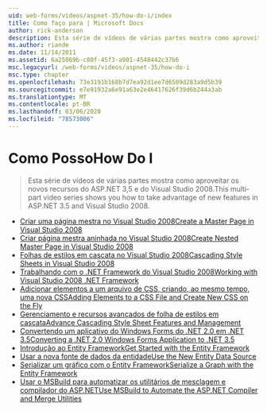 ```yaml
---
uid: web-forms/videos/aspnet-35/how-do-i/index
title: Como faço para | Microsoft Docs
author: rick-anderson
description: Esta série de vídeos de várias partes mostra como aproveitar os novos recursos do ASP.NET 3,5 e do Visual Studio 2008.
ms.author: riande
ms.date: 11/14/2011
ms.assetid: 6a25069b-c80f-45f3-a901-4548442c37b6
msc.legacyurl: /web-forms/videos/aspnet-35/how-do-i
msc.type: chapter
ms.openlocfilehash: 73e3191b168b7d7ea92d1ee7d6509d283a9d5b39
ms.sourcegitcommit: e7e91932a6e91a63e2e46417626f39d6b244a3ab
ms.translationtype: MT
ms.contentlocale: pt-BR
ms.lasthandoff: 03/06/2020
ms.locfileid: "78573006"
---
```

# <a name="how-do-i"></a><span data-ttu-id="65fd3-103">Como Posso</span><span class="sxs-lookup"><span data-stu-id="65fd3-103">How Do I</span></span>

> <span data-ttu-id="65fd3-104">Esta série de vídeos de várias partes mostra como aproveitar os novos recursos do ASP.NET 3,5 e do Visual Studio 2008.</span><span class="sxs-lookup"><span data-stu-id="65fd3-104">This multi-part video series shows you how to take advantage of new features in ASP.NET 3.5 and Visual Studio 2008.</span></span>

- [<span data-ttu-id="65fd3-105">Criar uma página mestra no Visual Studio 2008</span><span class="sxs-lookup"><span data-stu-id="65fd3-105">Create a Master Page in Visual Studio 2008</span></span>](how-do-i-create-a-master-page-in-visual-studio-2008.md)
- [<span data-ttu-id="65fd3-106">Criar página mestra aninhada no Visual Studio 2008</span><span class="sxs-lookup"><span data-stu-id="65fd3-106">Create Nested Master Page in Visual Studio 2008</span></span>](how-do-i-create-nested-master-page-in-visual-studio-2008.md)
- [<span data-ttu-id="65fd3-107">Folhas de estilos em cascata no Visual Studio 2008</span><span class="sxs-lookup"><span data-stu-id="65fd3-107">Cascading Style Sheets in Visual Studio 2008</span></span>](how-do-i-cascading-style-sheets-in-visual-studio-2008.md)
- [<span data-ttu-id="65fd3-108">Trabalhando com o .NET Framework do Visual Studio 2008</span><span class="sxs-lookup"><span data-stu-id="65fd3-108">Working with Visual Studio 2008 .NET Framework</span></span>](how-do-i-working-with-visual-studio-2008-net-framework.md)
- [<span data-ttu-id="65fd3-109">Adicionar elementos a um arquivo de CSS, criando, ao mesmo tempo, uma nova CSS</span><span class="sxs-lookup"><span data-stu-id="65fd3-109">Adding Elements to a CSS File and Create New CSS on the Fly</span></span>](how-do-i-adding-elements-to-a-css-file-and-create-new-css-on-the-fly.md)
- [<span data-ttu-id="65fd3-110">Gerenciamento e recursos avançados de folha de estilos em cascata</span><span class="sxs-lookup"><span data-stu-id="65fd3-110">Advance Cascading Style Sheet Features and Management</span></span>](how-do-i-advance-cascading-style-sheet-features-and-management.md)
- [<span data-ttu-id="65fd3-111">Convertendo um aplicativo do Windows Forms do .NET 2.0 em .NET 3.5</span><span class="sxs-lookup"><span data-stu-id="65fd3-111">Converting a .NET 2.0 Windows Forms Application to .NET 3.5</span></span>](how-do-i-converting-a-net-20-windows-forms-application-to-net-35.md)
- [<span data-ttu-id="65fd3-112">Introdução ao Entity Framework</span><span class="sxs-lookup"><span data-stu-id="65fd3-112">Get Started with the Entity Framework</span></span>](how-do-i-get-started-with-the-entity-framework.md)
- [<span data-ttu-id="65fd3-113">Usar a nova fonte de dados da entidade</span><span class="sxs-lookup"><span data-stu-id="65fd3-113">Use the New Entity Data Source</span></span>](how-do-i-use-the-new-entity-data-source.md)
- [<span data-ttu-id="65fd3-114">Serializar um gráfico com o Entity Framework</span><span class="sxs-lookup"><span data-stu-id="65fd3-114">Serialize a Graph with the Entity Framework</span></span>](how-do-i-serialize-a-graph-with-the-entity-framework.md)
- [<span data-ttu-id="65fd3-115">Usar o MSBuild para automatizar os utilitários de mesclagem e compilador do ASP.NET</span><span class="sxs-lookup"><span data-stu-id="65fd3-115">Use MSBuild to Automate the ASP.NET Compiler and Merge Utilities</span></span>](how-do-i-use-msbuild-to-automate-the-aspnet-compiler-and-merge-utilities.md)
